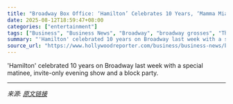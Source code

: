 ```yaml
---
title: "Broadway Box Office: ‘Hamilton’ Celebrates 10 Years, ‘Mamma Mia’ Keeps Climbing"
date: 2025-08-12T18:59:47+08:00
categories: ["entertainment"]
tags: ["Business", "Business News", "Broadway", "broadway grosses", "Theater"]
summary: "'Hamilton' celebrated 10 years on Broadway last week with a special matinee, invite-only evening show and a block party."
source_url: "https://www.hollywoodreporter.com/business/business-news/broadway-box-office-hamilton-celebrates-10-years-mamma-mia-keeps-climbing-1236342497/"
---
```


'Hamilton' celebrated 10 years on Broadway last week with a special matinee, invite-only evening show and a block party.

---

*来源: [原文链接](https://www.hollywoodreporter.com/business/business-news/broadway-box-office-hamilton-celebrates-10-years-mamma-mia-keeps-climbing-1236342497/)*
